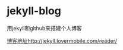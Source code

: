 # jekyll-blog

用jekyll和github来搭建个人博客

[博客地址](jekyll.lovermobile.com)http://jekyll.lovermobile.com/reader/
